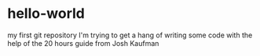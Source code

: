# hello-world
my first git repository
I'm trying to get a hang of writing some code with the help of the 20 hours guide from Josh Kaufman
